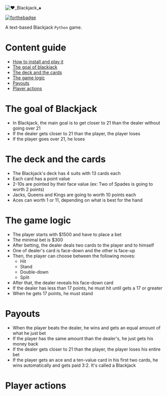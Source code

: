 ![♥️_Blackjack_♠️](https://user-images.githubusercontent.com/55687321/168387175-5fef5eb1-e057-4db4-9c31-81a9f18dbd3f.png)


[![forthebadge](https://forthebadge.com/images/badges/made-with-python.svg)](https://forthebadge.com)

A text-based Blackjack `Python` game.

# Content guide

- [How to install and play it](#How-to-install-and-play-it)
- [The goal of blackjack](#The-goal-of-Blackjack)
- [The deck and the cards](#The-deck-and-the-cards)
- [The game logic](#The-game-logic)
- [Payouts](#Payouts)
- [Player actions](#Player-actions)


# The goal of Blackjack

- In Blackjack, the main goal is to get closer to 21 than the dealer without going over 21
- If the dealer gets closer to 21 than the player, the player loses
- If the player goes over 21, he loses

# The deck and the cards

- The Blackjack's deck has 4 suits with 13 cards each
- Each card has a point value
- 2-10s are pointed by their face value (ex: Two of Spades is going to worth 2 points)
- Jacks, Queens and Kings are going to worth 10 points each
- Aces can worth 1 or 11, depending on what is best for the hand

# The game logic

- The player starts with $1500 and have to place a bet
- The minimal bet is $300
- After betting, the dealer deals two cards to the player and to himself
- One of dealer's card is face-down and the other is face-up
- Then, the player can choose between the following moves:
    - Hit
    - Stand
    - Double-down
    - Split
- After that, the dealer reveals his face-down card
- If the dealer has less than 17 points, he must hit until gets a 17 or greater
- When he gets 17 points, he must stand

# Payouts

- When the player beats the dealer, he wins and gets an equal amount of what he just bet
- If the player has the same amount than the dealer's, he just gets his money back
- If the dealer gets closer to 21 than the player, the player loses his entire bet
- If the player gets an ace and a ten-value card in his first two cards, he wins automatically and gets paid 3:2. It's called a Blackjack

# Player actions
